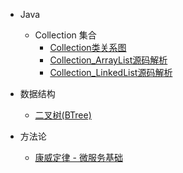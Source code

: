 - Java
  - Collection 集合
    - [Collection类关系图](Java/collections/1_Collection_类关系图.md)
    - [Collection_ArrayList源码解析](Java/collections/2_Collection_ArrayList源码解析.md)
    - [Collection_LinkedList源码解析](Java/collections/3_Collection_LinkedList源码解析.md)
  
- 数据结构
  - [二叉树(BTree)](DataStructure/二叉树(BTree).md)

- 方法论
  - [康威定律 - 微服务基础](Methodology/康威定律.md)


